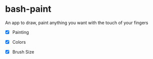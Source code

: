 # bash-paint

An app to draw, paint anything you want with the touch of your fingers




- [x] Painting

- [x] Colors

- [x] Brush Size
